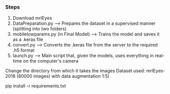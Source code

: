 ### Steps
1. Download mrlEyes
2. DataPreparation.py --> Prepares the dataset in a supervised manner (splitting into two folders)
3. mobilelowparams.py (in Final Model) --> Trains the model and saves it as a .keras file
4. convert.py --> Converts the .keras file from the server to the required .h5 format
5. launch.py --> Main script that, given the models, uses everything in real-time on the computer's camera

Change the directory from which it takes the images
Dataset used: mrlEyes-2018 (80000 images) with data augmentation 1:5)

pip install -r requirements.txt
